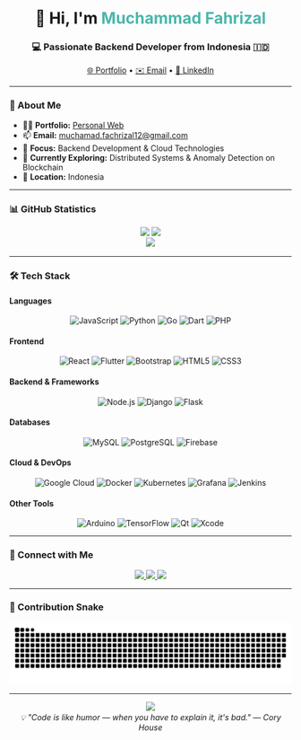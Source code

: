 <h1 align="center">👋 Hi, I'm <span style="color:#4DB6AC;">Muchammad Fahrizal</span></h1>
<h3 align="center">💻 Passionate Backend Developer from Indonesia 🇮🇩</h3>

<p align="center">
  <a href="https://fahrizalporto.com">🌐 Portfolio</a> • 
  <a href="mailto:muchamad.fachrizal12@gmail.com">✉️ Email</a> • 
  <a href="https://www.linkedin.com/in/muchammad-fahrizal/">💼 LinkedIn</a>
</p>

---

### 🚀 About Me
- 👨‍💻 **Portfolio:** [Personal Web](https://porto-nine-azure.vercel.app/)
- 📫 **Email:** [muchamad.fachrizal12@gmail.com](mailto:muchamad.fachrizal12@gmail.com)
- 🌱 **Focus:** Backend Development & Cloud Technologies
- 🧠 **Currently Exploring:** Distributed Systems & Anomaly Detection on Blockchain
- 📍 **Location:** Indonesia

---

### 📊 GitHub Statistics
<div align="center">
  <img src="https://github-readme-stats.vercel.app/api?username=Fahrizal0112&show_icons=true&theme=tokyonight&count_private=true&hide_border=true" height="170" />
  <img src="https://github-readme-stats.vercel.app/api/top-langs?username=Fahrizal0112&layout=compact&theme=tokyonight&hide_border=true" height="170" />
</div>

<div align="center">
  <img src="https://github-readme-streak-stats.herokuapp.com/?user=Fahrizal0112&theme=tokyonight&hide_border=true" height="150" />
</div>

---

### 🛠️ Tech Stack

#### **Languages**
<div align="center">
  <img src="https://cdn.jsdelivr.net/gh/devicons/devicon/icons/javascript/javascript-original.svg" height="40" title="JavaScript"/>
  <img src="https://cdn.jsdelivr.net/gh/devicons/devicon/icons/python/python-original.svg" height="40" title="Python"/>
  <img src="https://cdn.jsdelivr.net/gh/devicons/devicon/icons/go/go-original.svg" height="40" title="Go"/>
  <img src="https://cdn.jsdelivr.net/gh/devicons/devicon/icons/dart/dart-original.svg" height="40" title="Dart"/>
  <img src="https://cdn.jsdelivr.net/gh/devicons/devicon/icons/php/php-original.svg" height="40" title="PHP"/>
</div>

#### **Frontend**
<div align="center">
  <img src="https://cdn.jsdelivr.net/gh/devicons/devicon/icons/react/react-original.svg" height="40" title="React"/>
  <img src="https://cdn.jsdelivr.net/gh/devicons/devicon/icons/flutter/flutter-original.svg" height="40" title="Flutter"/>
  <img src="https://cdn.jsdelivr.net/gh/devicons/devicon/icons/bootstrap/bootstrap-original.svg" height="40" title="Bootstrap"/>
  <img src="https://cdn.jsdelivr.net/gh/devicons/devicon/icons/html5/html5-original.svg" height="40" title="HTML5"/>
  <img src="https://cdn.jsdelivr.net/gh/devicons/devicon/icons/css3/css3-original.svg" height="40" title="CSS3"/>
</div>

#### **Backend & Frameworks**
<div align="center">
  <img src="https://cdn.jsdelivr.net/gh/devicons/devicon/icons/nodejs/nodejs-original.svg" height="40" title="Node.js"/>
  <img src="https://cdn.jsdelivr.net/gh/devicons/devicon/icons/django/django-plain.svg" height="40" title="Django"/>
  <img src="https://cdn.jsdelivr.net/gh/devicons/devicon/icons/flask/flask-original.svg" height="40" title="Flask"/>
</div>

#### **Databases**
<div align="center">
  <img src="https://cdn.jsdelivr.net/gh/devicons/devicon/icons/mysql/mysql-original.svg" height="40" title="MySQL"/>
  <img src="https://cdn.jsdelivr.net/gh/devicons/devicon/icons/postgresql/postgresql-original.svg" height="40" title="PostgreSQL"/>
  <img src="https://cdn.jsdelivr.net/gh/devicons/devicon/icons/firebase/firebase-plain.svg" height="40" title="Firebase"/>
</div>

#### **Cloud & DevOps**
<div align="center">
  <img src="https://cdn.jsdelivr.net/gh/devicons/devicon/icons/googlecloud/googlecloud-original.svg" height="40" title="Google Cloud"/>
  <img src="https://cdn.jsdelivr.net/gh/devicons/devicon/icons/docker/docker-original.svg" height="40" title="Docker"/>
  <img src="https://cdn.jsdelivr.net/gh/devicons/devicon/icons/kubernetes/kubernetes-plain.svg" height="40" title="Kubernetes"/>
  <img src="https://cdn.jsdelivr.net/gh/devicons/devicon/icons/grafana/grafana-original.svg" height="40" title="Grafana"/>
  <img src="https://cdn.jsdelivr.net/gh/devicons/devicon/icons/jenkins/jenkins-original.svg" height="40" title="Jenkins"/>
</div>

#### **Other Tools**
<div align="center">
  <img src="https://cdn.jsdelivr.net/gh/devicons/devicon/icons/arduino/arduino-original.svg" height="40" title="Arduino"/>
  <img src="https://cdn.jsdelivr.net/gh/devicons/devicon/icons/tensorflow/tensorflow-original.svg" height="40" title="TensorFlow"/>
  <img src="https://cdn.jsdelivr.net/gh/devicons/devicon/icons/qt/qt-original.svg" height="40" title="Qt"/>
  <img src="https://cdn.jsdelivr.net/gh/devicons/devicon/icons/xcode/xcode-original.svg" height="40" title="Xcode"/>
</div>

---

### 🤝 Connect with Me
<div align="center">
  <a href="https://www.linkedin.com/in/muchammad-fahrizal/" target="_blank">
    <img src="https://img.shields.io/badge/LinkedIn-0077B5?style=for-the-badge&logo=linkedin&logoColor=white" height="35"/>
  </a>
  <a href="https://www.instagram.com/mfachrzl/" target="_blank">
    <img src="https://img.shields.io/badge/Instagram-E4405F?style=for-the-badge&logo=instagram&logoColor=white" height="35"/>
  </a>
  <a href="mailto:muchamad.fachrizal12@gmail.com" target="_blank">
    <img src="https://img.shields.io/badge/Gmail-D14836?style=for-the-badge&logo=gmail&logoColor=white" height="35"/>
  </a>
</div>

---

### 🐍 Contribution Snake
<div align="center">
  <img src="https://raw.githubusercontent.com/Fahrizal0112/Fahrizal0112/output/snake.svg" alt="Snake animation" />
</div>

---

<div align="center">
  <img src="https://media3.giphy.com/media/v1.Y2lkPTc5MGI3NjExaDB4bDV5aHUyZzNwb2syeDdwbDFtYzR5OHI4dzd4OTN2dGNqa3VvbiZlcD12MV9pbnRlcm5hbF9naWZfYnlfaWQmY3Q9Zw/CuuSHzuc0O166MRfjt/giphy.webp" width="200" />
</div>

<div align="center">
  <em>💡 "Code is like humor — when you have to explain it, it's bad." — Cory House</em>
</div>
